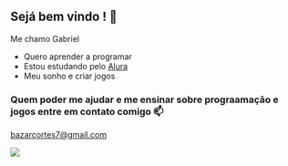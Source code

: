 ## Sejá bem vindo ! 💜

Me chamo Gabriel 

- Quero aprender a programar
- Estou estudando pelo [Alura](https://alura.com.br/)
- Meu sonho e criar jogos

### Quem poder me ajudar e me ensinar sobre prograamação e jogos entre em contato comigo 📫

bazarcortes7@gmail.com

![](https://media1.tenor.com/m/4fkBoyjubOIAAAAd/doom-slayer-doom-marine.gif)
